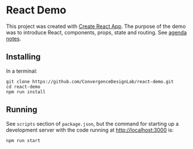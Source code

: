 # React Demo

This project was created with [Create React App](https://github.com/facebook/create-react-app). The purpose of the demo was to introduce React, components, props, state and routing. See [agenda notes](https://docs.google.com/document/d/1yclrulCeopOqW-WhYGVPGHQdTIkh9ESXHJPkXb2X3cQ/edit).

## Installing

In a terminal:

```
git clone https://github.com/ConvergenceDesignLab/react-demo.git
cd react-demo
npm run install
```

## Running

See `scripts` section of `package.json`, but the command for starting up a development server with the code running at [http://localhost:3000](http://localhost:3000) is:

```
npm run start
```
